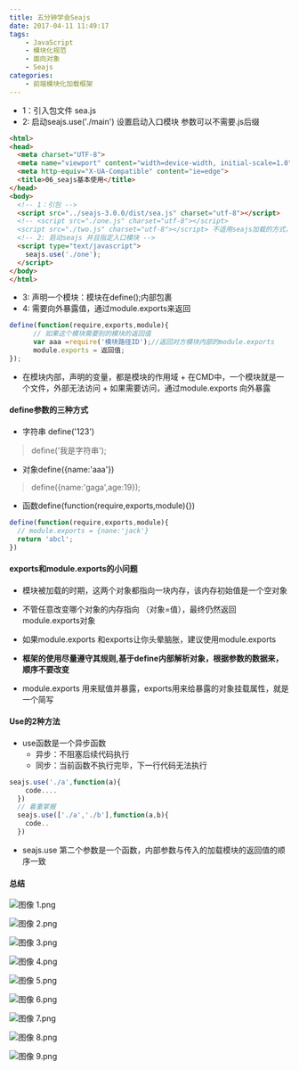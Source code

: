 ```yaml
---
title: 五分钟学会Seajs
date: 2017-04-11 11:49:17
tags: 
    - JavaScript
    - 模块化规范
    - 面向对象
    - Seajs
categories: 
    - 前端模块化加载框架
---
```

* 1：引入包文件 sea.js
* 2: 启动seajs.use('./main') 设置启动入口模块 参数可以不需要.js后缀

```html
<html>
<head>
  <meta charset="UTF-8">
  <meta name="viewport" content="width=device-width, initial-scale=1.0">
  <meta http-equiv="X-UA-Compatible" content="ie=edge">
  <title>06_seajs基本使用</title>
</head>
<body>
  <!-- 1：引包 -->
  <script src="../seajs-3.0.0/dist/sea.js" charset="utf-8"></script>
  <!-- <script src="./one.js" charset="utf-8"></script>
  <script src="./two.js" charset="utf-8"></script> 不适用seajs加载的方式，需要注意文件顺序-->
  <!-- 2: 启动seajs 并且指定入口模块 -->
  <script type="text/javascript">
    seajs.use('./one');
  </script>
</body>
</html>

```

* 3: 声明一个模块：模块在define();内部包裹
* 4: 需要向外暴露值，通过module.exports来返回

```javascript
define(function(require,exports,module){
      // 如果这个模块需要别的模块的返回值
      var aaa =require('模块路径ID');//返回对方模块内部的module.exports
      module.exports = 返回值;
});

```
* 在模块内部，声明的变量，都是模块的作用域
	  + 在CMD中，一个模块就是一个文件，外部无法访问
	  + 如果需要访问，通过module.exports 向外暴露

#### define参数的三种方式
* 字符串 define('123')
> define('我是字符串');

* 对象define({name:'aaa'})
> define({name:'gaga',age:19});

* 函数define(function(require,exports,module){})
```javascript
define(function(require,exports,module){
  // module.exports = {nane:'jack'}
  return 'abcl';
})
```
#### exports和module.exports的小问题
* 模块被加载的时期，这两个对象都指向一块内存，该内存初始值是一个空对象
* 不管任意改变哪个对象的内存指向 （对象=值），最终仍然返回module.exports对象
* 如果module.exports 和exports让你头晕脑胀，建议使用module.exports

* **框架的使用尽量遵守其规则,基于define内部解析对象，根据参数的数据来，顺序不要改变**
* module.exports 用来赋值并暴露，exports用来给暴露的对象挂载属性，就是一个简写
#### Use的2种方法
* use函数是一个异步函数
  + 异步：不阻塞后续代码执行
  + 同步：当前函数不执行完毕，下一行代码无法执行
```javascript
seajs.use('./a',function(a){
    code....
  })
  // 着重掌握
  seajs.use(['./a','./b'],function(a,b){
    code..
  })
```
* seajs.use 第二个参数是一个函数，内部参数与传入的加载模块的返回值的顺序一致

#### 总结

![图像 1.png](http://upload-images.jianshu.io/upload_images/4071931-90c555599427ed14.png?imageMogr2/auto-orient/strip%7CimageView2/2/w/1240)


![图像 2.png](http://upload-images.jianshu.io/upload_images/4071931-3bd1fce1865f145a.png?imageMogr2/auto-orient/strip%7CimageView2/2/w/1240)


![图像 3.png](http://upload-images.jianshu.io/upload_images/4071931-40750964b2359ec9.png?imageMogr2/auto-orient/strip%7CimageView2/2/w/1240)


![图像 4.png](http://upload-images.jianshu.io/upload_images/4071931-f9c28a3f102986b5.png?imageMogr2/auto-orient/strip%7CimageView2/2/w/1240)



![图像 5.png](http://upload-images.jianshu.io/upload_images/4071931-055972a5dc5c0511.png?imageMogr2/auto-orient/strip%7CimageView2/2/w/1240)


![图像 6.png](http://upload-images.jianshu.io/upload_images/4071931-a6655f4b716eadc6.png?imageMogr2/auto-orient/strip%7CimageView2/2/w/1240)


![图像 7.png](http://upload-images.jianshu.io/upload_images/4071931-979612060f8ddeff.png?imageMogr2/auto-orient/strip%7CimageView2/2/w/1240)



![图像 8.png](http://upload-images.jianshu.io/upload_images/4071931-322dc147f8820040.png?imageMogr2/auto-orient/strip%7CimageView2/2/w/1240)


![图像 9.png](http://upload-images.jianshu.io/upload_images/4071931-278a02434091f7fe.png?imageMogr2/auto-orient/strip%7CimageView2/2/w/1240)